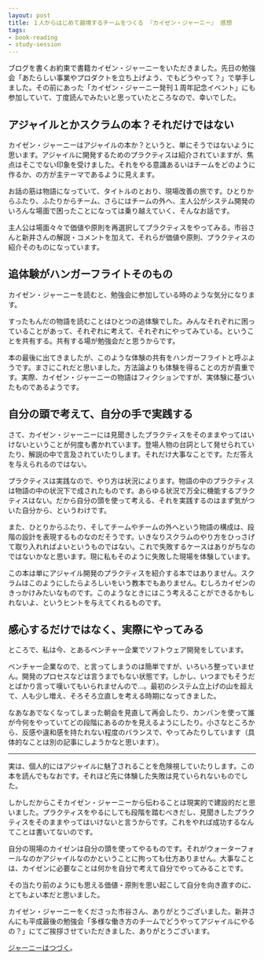 ```yaml
---
layout: post
title: １人からはじめて越境するチームをつくる 『カイゼン・ジャーニー』 感想
tags: 
- book-reading
- study-session
---
```


ブログを書くお約束で書籍カイゼン・ジャーニーをいただきました。先日の勉強会「あたらしい事業やプロダクトを立ち上げよう、でもどうやって？」で挙手しました。その前にあった「カイゼン・ジャーニー発刊１周年記念イベント」にも参加していて、丁度読んでみたいと思っていたところなので、幸いでした。

## アジャイルとかスクラムの本？それだけではない

カイゼン・ジャーニーはアジャイルの本か？というと、単にそうではないように思います。アジャイルに開発するためのプラクティスは紹介されていますが、焦点はそこでない印象を受けました。それをやる意識あるいはチームをどのように作るか、の方が主テーマであるように見えます。

お話の筋は物語になっていて、タイトルのとおり、現場改善の旅です。ひとりからふたり、ふたりからチーム、さらにはチームの外へ、主人公がシステム開発のいろんな場面で困ったことになっては乗り越えていく、そんなお話です。

主人公は場面々々で価値や原則を再選択してプラクティスをやってみる。市谷さんと新井さんの解説・コメントを加えて、それらが価値や原則、プラクティスの紹介そのものになっています。

## 追体験がハンガーフライトそのもの

カイゼン・ジャーニーを読むと、勉強会に参加している時のような気分になります。

すったもんだの物語を読むことはひとつの追体験でした。みんなそれぞれに困っていることがあって、それぞれに考えて、それぞれにやってみている。ということを共有する。共有する場が勉強会だと思うからです。

本の最後に出てきましたが、このような体験の共有をハンガーフライトと呼ぶようです。まさにこれだと思いました。方法論よりも体験を得ることの方が貴重です。実際、カイゼン・ジャーニーの物語はフィクションですが、実体験に基づいたものであるようです。

## 自分の頭で考えて、自分の手で実践する

さて、カイゼン・ジャーニーには見聞きしたプラクティスをそのままやってはいけないということが何度も書かれています。登場人物の台詞として発せられていたり、解説の中で言及されていたりします。それだけ大事なことです。ただ答えを与えられるのではない。

プラクティスは実践なので、やり方は状況によります。物語の中のプラクティスは物語の中の状況下で成されたものです。あらゆる状況で万全に機能するプラクティスはない。だから自分の頭を使って考える、それを実践するのはまず気がついた自分から、というわけです。

また、ひとりからふたり、そしてチームやチームの外へという物語の構成は、段階の設計を表現するものなのだそうです。いきなりスクラムのやり方をひっさげて取り入れればよいというものではない。これで失敗するケースはありがちなのではないかなと思います。現に私もそのように失敗した現場を体験しています。

この本は単にアジャイル開発のプラクティスを紹介する本ではありません。スクラムはこのようにしたらよろしいをいう教本でもありません。むしろカイゼンのきっかけみたいなものです。このようなときにはこう考えることができるかもしれないよ、というヒントを与えてくれるものです。

## 感心するだけではなく、実際にやってみる

ところで、私は今、とあるベンチャー企業でソフトウェア開発をしています。

ベンチャー企業なので、と言ってしまうのは簡単ですが、いろいろ整っていません。開発のプロセスなどは言うまでもない状態です。しかし、いつまでもそうだとばかり言って嘆いてもいられませんので...。最初のシステム立上げの山を超えて、人も少し増え、そろそろ立直しを考える時期になってきました。

なあなあでなくなってしまった朝会を見直して再会したり、カンバンを使って誰が今何をやっていてどの段階にあるのかを見えるようにしたり。小さなところから、反感や違和感を持たれない程度のバランスで、やってみたりしています（具体的なことは別の記事にしようかなと思います）。

----

実は、個人的にはアジャイルに魅了されることを危険視していたりします。この本を読んでもなおです。それほど先に体験した失敗は見ていられないものでした。

しかしだからこそカイゼン・ジャーニーから伝わることは現実的で建設的だと思いました。プラクティスをやるにしても段階を踏むべきだし、見聞きしたプラクティスをそのままやってはいけないと言うからです。これをやれば成功するなんてことは書いてないのです。

自分の現場のカイゼンは自分の頭を使ってやるものです。それがウォーターフォールなのかアジャイルなのかということに拘っても仕方ありません。大事なことは、カイゼンに必要なことは何かを自分で考えて自分でやってみることです。

その当たり前のようにも思える価値・原則を思い起こして自分を向き直すのに、とてもよい本だと思いました。

カイゼン・ジャーニーをくださった市谷さん、ありがとうございました。新井さんにも平成最後の勉強会「多様な働き方のチームでどうやってアジャイルにやるの？」にてご挨拶させていただきました、ありがとうございます。

[ジャーニーはつづく](./my-kaizen-journey-started-by-trusting-the-team)。